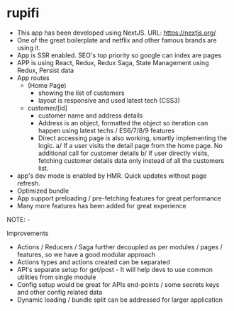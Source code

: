 # rupifi

-   This app has been developed using NextJS. URL: https://nextjs.org/
-   One of the great boilerplate and netflix and other famous brands are using it.
-   App is SSR enabled. SEO's top priority so google can index are pages
-   APP is using React, Redux, Redux Saga, State Management using Redux, Persist data
-   App routes
    -   (Home Page)
        -   showing the list of customers
        -   layout is responsive and used latest tech (CSS3)
    -   customer/[id]
        -   customer name and address details
        -   Address is an object, formatted the object so iteration can happen using latest techs / ES6/7/8/9 features
        -   Direct accessing page is also working, smartly implementing the logic.
            a/ If a user visits the detail page from the home page. No additional call for customer details
            b/ If user directly visits, fetching customer details data only instead of all the customers list.
-   app's dev mode is enabled by HMR. Quick updates without page refresh.
-   Optimized bundle
-   App support preloading / pre-fetching features for great performance
-   Many more features has been added for great experience

NOTE: -

Improvements

-   Actions / Reducers / Saga further decoupled as per modules / pages / features, so we have a good modular approach
-   Actions types and actions created can be separated
-   API's separate setup for get/post - It will help devs to use common utilities from single module
-   Config setup would be great for APIs end-points / some secrets keys and other config related data
-   Dynamic loading / bundle split can be addressed for larger application
